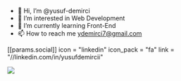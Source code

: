 - 👋 Hi, I’m @yusuf-demirci
- 👀 I’m interested in Web Development
- 🌱 I’m currently learning Front-End
- 📫 How to reach me ydemirci7@gmail.com

[[params.social]]
    icon = "linkedin"
    icon_pack = "fa"
    link = "//linkedin.com/in/yusufdemircii"


 <img align="center" src="https://github-readme-stats.vercel.app/api/top-langs/?username=yusuf-demirci&hide=java,html,tex&title_color=ffffff&text_color=c9cacc&icon_color=2bbc8a&bg_color=1d1f21&langs_count=3" />
 



<!---
Yusuf-D/Yusuf-D is a ✨ special ✨ repository because its `README.md` (this file) appears on your GitHub profile.
You can click the Preview link to take a look at your changes.
--->
